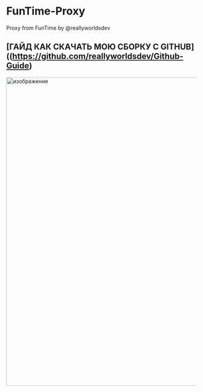 # FunTime-Proxy
Proxy from FunTime by @reallyworldsdev

## [ГАЙД КАК СКАЧАТЬ МОЮ СБОРКУ С GITHUB]((https://github.com/reallyworldsdev/Github-Guide)
<img width="1276" height="816" alt="изображение" src="https://github.com/user-attachments/assets/8fa24b92-7929-44f3-9dfb-841debb36eef" />
